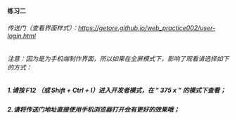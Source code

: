 #### 练习二
###### 传送门（查看界面样式）：https://getore.github.io/web_practice002/user-login.html
###### 注意：因为是为手机端制作界面，所以如果在全屏模式下，影响了观看请选择如下的方式：
##### 1.请按 F12 （或 Shift + Ctrl + I）进入开发者模式，在 " 375 x " 的模式下查看；
##### 2.请将传送门地址直接使用手机浏览器打开会有更好的效果哦；
